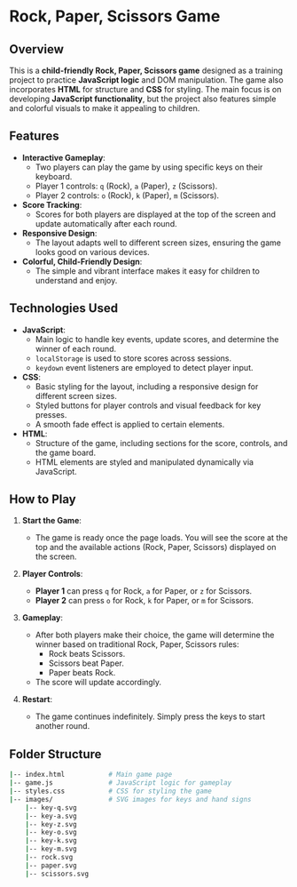 # Rock, Paper, Scissors Game

## Overview
This is a **child-friendly Rock, Paper, Scissors game** designed as a training project to practice **JavaScript logic** and DOM manipulation. The game also incorporates **HTML** for structure and **CSS** for styling. The main focus is on developing **JavaScript functionality**, but the project also features simple and colorful visuals to make it appealing to children.

## Features
- **Interactive Gameplay**: 
   - Two players can play the game by using specific keys on their keyboard.
   - Player 1 controls: `q` (Rock), `a` (Paper), `z` (Scissors).
   - Player 2 controls: `o` (Rock), `k` (Paper), `m` (Scissors).
- **Score Tracking**: 
   - Scores for both players are displayed at the top of the screen and update automatically after each round.
- **Responsive Design**: 
   - The layout adapts well to different screen sizes, ensuring the game looks good on various devices.
- **Colorful, Child-Friendly Design**: 
   - The simple and vibrant interface makes it easy for children to understand and enjoy.

## Technologies Used
- **JavaScript**:
   - Main logic to handle key events, update scores, and determine the winner of each round.
   - `localStorage` is used to store scores across sessions.
   - `keydown` event listeners are employed to detect player input.
- **CSS**:
   - Basic styling for the layout, including a responsive design for different screen sizes.
   - Styled buttons for player controls and visual feedback for key presses.
   - A smooth fade effect is applied to certain elements.
- **HTML**:
   - Structure of the game, including sections for the score, controls, and the game board.
   - HTML elements are styled and manipulated dynamically via JavaScript.

## How to Play
1. **Start the Game**:
   - The game is ready once the page loads. You will see the score at the top and the available actions (Rock, Paper, Scissors) displayed on the screen.
   
2. **Player Controls**:
   - **Player 1** can press `q` for Rock, `a` for Paper, or `z` for Scissors.
   - **Player 2** can press `o` for Rock, `k` for Paper, or `m` for Scissors.
   
3. **Gameplay**:
   - After both players make their choice, the game will determine the winner based on traditional Rock, Paper, Scissors rules:
     - Rock beats Scissors.
     - Scissors beat Paper.
     - Paper beats Rock.
   - The score will update accordingly.
   
4. **Restart**:
   - The game continues indefinitely. Simply press the keys to start another round.

## Folder Structure
```bash
|-- index.html           # Main game page
|-- game.js              # JavaScript logic for gameplay
|-- styles.css           # CSS for styling the game
|-- images/              # SVG images for keys and hand signs
    |-- key-q.svg
    |-- key-a.svg
    |-- key-z.svg
    |-- key-o.svg
    |-- key-k.svg
    |-- key-m.svg
    |-- rock.svg
    |-- paper.svg
    |-- scissors.svg
